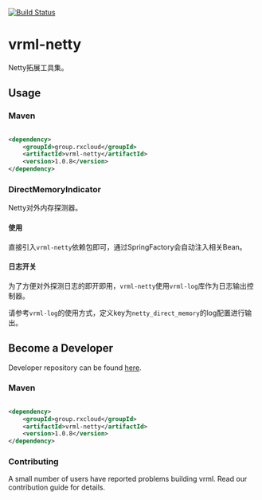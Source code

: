 [![Build Status](https://travis-ci.org/vavr-io/vavr-gson.svg?branch=master)](https://travis-ci.org/vavr-io/vavr-gson)

# vrml-netty

Netty拓展工具集。

## Usage

### Maven

```xml

<dependency>
    <groupId>group.rxcloud</groupId>
    <artifactId>vrml-netty</artifactId>
    <version>1.0.8</version>
</dependency>
```

### DirectMemoryIndicator

Netty对外内存探测器。

#### 使用

直接引入`vrml-netty`依赖包即可，通过SpringFactory会自动注入相关Bean。

#### 日志开关

为了方便对外探测日志的即开即用，`vrml-netty`使用`vrml-log`库作为日志输出控制器。

请参考`vrml-log`的使用方式，定义key为`netty_direct_memory`的log配置进行输出。

## Become a Developer

Developer repository can be found [here](https://github.com/kevinten10/vrml/tree/develop/vrml-netty).

### Maven

```xml

<dependency>
    <groupId>group.rxcloud</groupId>
    <artifactId>vrml-netty</artifactId>
    <version>1.0.8</version>
</dependency>
```

### Contributing

A small number of users have reported problems building vrml. Read our contribution guide for details.